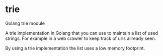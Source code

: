 trie
====

Golang trie module 

A trie implementation in Golang that you can use to maintain a list of used strings.
For example in a web crawler to keep track of urls allready seen.

By using a trie implementation the list uses a low memory footprint.

